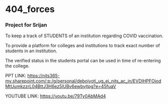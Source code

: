 # 404_forces
<h3>Project for Srijan</h3>


To keep a track of STUDENTS of an institution regarding COVID vaccination.

To provide a platform for colleges and institutions to track exact number of students in an institution.

The verified status in the students portal can be used in time of re-entering the college.

PPT LINK:
https://nits365-my.sharepoint.com/:p:/g/personal/debojyoti_ug_ei_nits_ac_in/EVDlHPFOiodMtUumkzzrL04BttJ3H6ez5lUBv6ewbyjtpg?e=45fuaV

YOUTUBE LINK:
https://youtu.be/79Ty0AbMAd4
